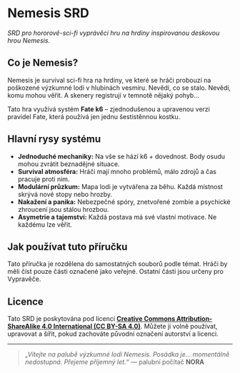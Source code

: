 # Nemesis SRD

*SRD pro hororově-sci-fi vyprávěcí hru na hrdiny inspirovanou deskovou hrou Nemesis.*


## Co je Nemesis?

Nemesis je survival sci-fi hra na hrdiny, ve které se hráči probouzí na poškozené výzkumné lodi v hlubinách vesmíru. Nevědí, co se stalo. Nevědí, komu mohou věřit. A skenery registrují v temnotě nějaký pohyb…

Tato hra využívá systém **Fate k6** – zjednodušenou a upravenou verzi pravidel Fate, která používá jen jednu šestistěnnou kostku.


## Hlavní rysy systému

- **Jednoduché mechaniky:** Na vše se hází k6 + dovednost. Body osudu mohou zvrátit beznadějné situace.
- **Survival atmosféra:** Hráči mají mnoho problémů, málo zdrojů a čas  pracuje proti nim.
- **Modulární průzkum:** Mapa lodi je vytvářena za běhu. Každá místnost skrývá nové stopy nebo hrozby.
- **Nakažení a panika:** Nebezpečné spóry, znetvořené zombie a psychické zhroucení jsou stálou hrozbou.
- **Asymetrie a tajemství:** Každá postava má své vlastní motivace. Ne každému lze věřit.


## Jak používat tuto příručku

Tato příručka je rozdělena do samostatných souborů podle témat. Hráči by měli číst pouze části označené jako veřejné. Ostatní části jsou určeny pro Vypravěče.


## Licence

Tato SRD je poskytována pod licencí **[Creative Commons Attribution-ShareAlike 4.0 International (CC BY-SA 4.0)](https://creativecommons.org/licenses/by-sa/4.0/)**. Můžete ji volně používat, upravovat a šířit, pokud zachováte původní označení autorství a licenci.

---

> *„Vítejte na palubě výzkumné lodi Nemesis. Posádka je… momentálně nedostupná. Přejeme příjemný let.“*
> — palubní počítač **NORA**